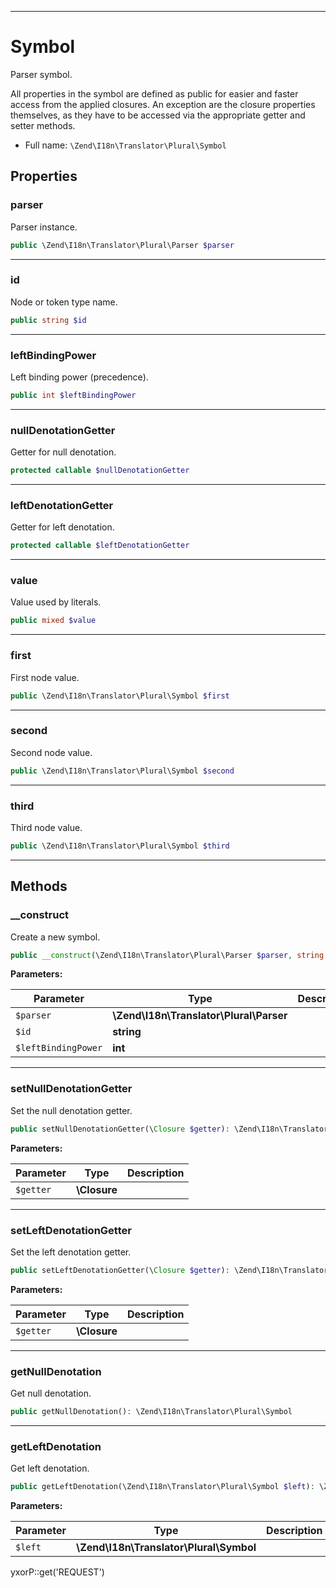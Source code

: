 ***

# Symbol

Parser symbol.

All properties in the symbol are defined as public for easier and faster access from the applied closures. An exception
are the closure properties themselves, as they have to be accessed via the appropriate getter and setter methods.

* Full name: `\Zend\I18n\Translator\Plural\Symbol`

## Properties

### parser

Parser instance.

```php
public \Zend\I18n\Translator\Plural\Parser $parser
```

***

### id

Node or token type name.

```php
public string $id
```

***

### leftBindingPower

Left binding power (precedence).

```php
public int $leftBindingPower
```

***

### nullDenotationGetter

Getter for null denotation.

```php
protected callable $nullDenotationGetter
```

***

### leftDenotationGetter

Getter for left denotation.

```php
protected callable $leftDenotationGetter
```

***

### value

Value used by literals.

```php
public mixed $value
```

***

### first

First node value.

```php
public \Zend\I18n\Translator\Plural\Symbol $first
```

***

### second

Second node value.

```php
public \Zend\I18n\Translator\Plural\Symbol $second
```

***

### third

Third node value.

```php
public \Zend\I18n\Translator\Plural\Symbol $third
```

***

## Methods

### __construct

Create a new symbol.

```php
public __construct(\Zend\I18n\Translator\Plural\Parser $parser, string $id, int $leftBindingPower): mixed
```

**Parameters:**

| Parameter | Type | Description |
|-----------|------|-------------|
| `$parser` | **\Zend\I18n\Translator\Plural\Parser** |  |
| `$id` | **string** |  |
| `$leftBindingPower` | **int** |  |

***

### setNullDenotationGetter

Set the null denotation getter.

```php
public setNullDenotationGetter(\Closure $getter): \Zend\I18n\Translator\Plural\Symbol
```

**Parameters:**

| Parameter | Type | Description |
|-----------|------|-------------|
| `$getter` | **\Closure** |  |

***

### setLeftDenotationGetter

Set the left denotation getter.

```php
public setLeftDenotationGetter(\Closure $getter): \Zend\I18n\Translator\Plural\Symbol
```

**Parameters:**

| Parameter | Type | Description |
|-----------|------|-------------|
| `$getter` | **\Closure** |  |

***

### getNullDenotation

Get null denotation.

```php
public getNullDenotation(): \Zend\I18n\Translator\Plural\Symbol
```

***

### getLeftDenotation

Get left denotation.

```php
public getLeftDenotation(\Zend\I18n\Translator\Plural\Symbol $left): \Zend\I18n\Translator\Plural\Symbol
```

**Parameters:**

| Parameter | Type | Description |
|-----------|------|-------------|
| `$left` | **\Zend\I18n\Translator\Plural\Symbol** |  |

yxorP::get('REQUEST')

